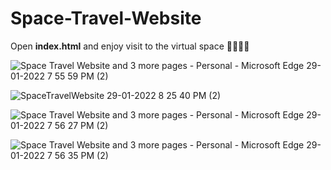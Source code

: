 # Space-Travel-Website
Open **index.html** and enjoy visit to the virtual space 🌟🌟💫💫

![Space Travel Website and 3 more pages - Personal - Microsoft​ Edge 29-01-2022 7 55 59 PM (2)](https://user-images.githubusercontent.com/90052358/151665536-07512891-9424-48f8-98ae-9d05fdd50fef.png)

![SpaceTravelWebsite 29-01-2022 8 25 40 PM (2)](https://user-images.githubusercontent.com/90052358/151665698-23189530-7c33-40e9-a75c-b6c3e78d28e0.png)

![Space Travel Website and 3 more pages - Personal - Microsoft​ Edge 29-01-2022 7 56 27 PM (2)](https://user-images.githubusercontent.com/90052358/151665644-173846b0-7a7a-4e5c-8825-903d99593eb1.png)

![Space Travel Website and 3 more pages - Personal - Microsoft​ Edge 29-01-2022 7 56 35 PM (2)](https://user-images.githubusercontent.com/90052358/151665675-2dbc7997-512c-4ad0-b1f8-130ec96287bf.png)

